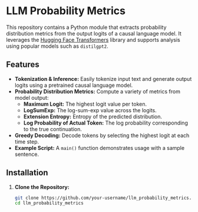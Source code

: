 # LLM Probability Metrics

This repository contains a Python module that extracts probability distribution metrics from the output logits of a causal language model. It leverages the [Hugging Face Transformers](https://github.com/huggingface/transformers) library and supports analysis using popular models such as `distilgpt2`.

## Features

- **Tokenization & Inference:** Easily tokenize input text and generate output logits using a pretrained causal language model.
- **Probability Distribution Metrics:** Compute a variety of metrics from model output:
  - **Maximum Logit:** The highest logit value per token.
  - **LogSumExp:** The log-sum-exp value across the logits.
  - **Extension Entropy:** Entropy of the predicted distribution.
  - **Log Probability of Actual Token:** The log probability corresponding to the true continuation.
- **Greedy Decoding:** Decode tokens by selecting the highest logit at each time step.
- **Example Script:** A `main()` function demonstrates usage with a sample sentence.

## Installation

1. **Clone the Repository:**

   ```bash
   git clone https://github.com/your-username/llm_probability_metrics.git
   cd llm_probability_metrics

